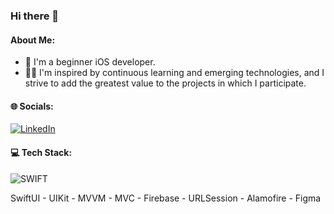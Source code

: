 ### Hi there 👋

<!--
- 🔭 I’m currently working on ...
- 🌱 I’m currently learning ...
- 👯 I’m looking to collaborate on ...
- 🤔 I’m looking for help with ...
- 💬 Ask me about ...
- 📫 How to reach me: ...
- ⚡ Fun fact: ...

![HTML](https://img.shields.io/badge/HTML5-E34F26?style=for-the-badge&logo=html5&logoColor=white) ![CSS3](https://img.shields.io/badge/CSS3-1572B6?style=for-the-badge&logo=css3&logoColor=white) ![CSS3](https://img.shields.io/badge/Sass-CC6699?style=for-the-badge&logo=sass&logoColor=white)
-->
#### About Me:
- 🌱 I'm a beginner iOS developer.
- 👩‍💻 I'm inspired by continuous learning and emerging technologies, and I strive to add the greatest value to the projects in which I participate.
<!-- - 👩‍💻 Amazon Advertising Specialist (PPC and DSP). -->


#### 🌐 Socials:
[![LinkedIn](https://img.shields.io/badge/LinkedIn-0077B5?style=for-the-badge&logo=linkedin&logoColor=white)](https://www.linkedin.com/in/tatiana-mastykova-920642261)

#### 💻 Tech Stack: 
![SWIFT](https://img.shields.io/badge/Swift-FA7343?style=for-the-badge&logo=swift&logoColor=white) 

SwiftUI - UIKit -  MVVM - MVC - Firebase - URLSession - Alamofire - Figma




